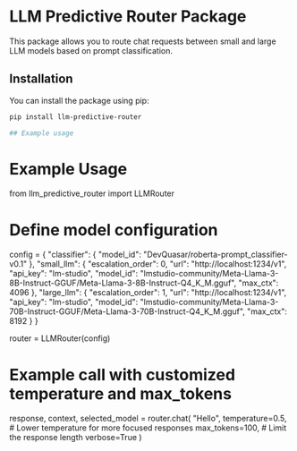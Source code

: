 # LLM Predictive Router Package

This package allows you to route chat requests between small and large LLM models based on prompt classification.

## Installation

You can install the package using pip:

```bash
pip install llm-predictive-router

## Example usage

```
# Example Usage
from llm_predictive_router import LLMRouter

# Define model configuration
config = {
    "classifier": {
        "model_id": "DevQuasar/roberta-prompt_classifier-v0.1"
    },
    "small_llm": {
        "escalation_order": 0,
        "url": "http://localhost:1234/v1",
        "api_key": "lm-studio",
        "model_id": "lmstudio-community/Meta-Llama-3-8B-Instruct-GGUF/Meta-Llama-3-8B-Instruct-Q4_K_M.gguf",
        "max_ctx": 4096
    },
    "large_llm": {
        "escalation_order": 1,
        "url": "http://localhost:1234/v1",
        "api_key": "lm-studio",
        "model_id": "lmstudio-community/Meta-Llama-3-70B-Instruct-GGUF/Meta-Llama-3-70B-Instruct-Q4_K_M.gguf",
        "max_ctx": 8192
    }
}

router = LLMRouter(config)

# Example call with customized temperature and max_tokens
response, context, selected_model = router.chat(
    "Hello", 
    temperature=0.5,   # Lower temperature for more focused responses
    max_tokens=100,    # Limit the response length
    verbose=True
)
```
